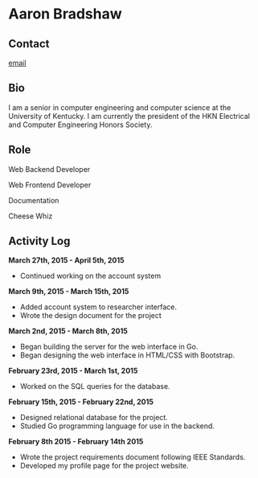 Aaron Bradshaw
==============

Contact
-------

[email](mailto:aarontravisbradshaw@gmail.com)

Bio
---

I am a senior in computer engineering and computer science at the University of Kentucky. I am currently the president of the HKN Electrical and Computer Engineering Honors Society. 

Role
----

Web Backend Developer

Web Frontend Developer

Documentation  

Cheese Whiz

Activity Log
------------
**March 27th, 2015 - April 5th, 2015**

- Continued working on the account system

**March 9th, 2015 - March 15th, 2015**

- Added account system to researcher interface.
- Wrote the design document for the project

**March 2nd, 2015 - March 8th, 2015**

- Began building the server for the web interface in Go.
- Began designing the web interface in HTML/CSS with Bootstrap.

**February 23rd, 2015 - March 1st, 2015**

- Worked on the SQL queries for the database.

**February 15th, 2015 - February 22nd, 2015**

- Designed relational database for the project.
- Studied Go programming language for use in the backend.

**February 8th 2015 - February 14th 2015**

- Wrote the project requirements document following IEEE Standards.
- Developed my profile page for the project website.

